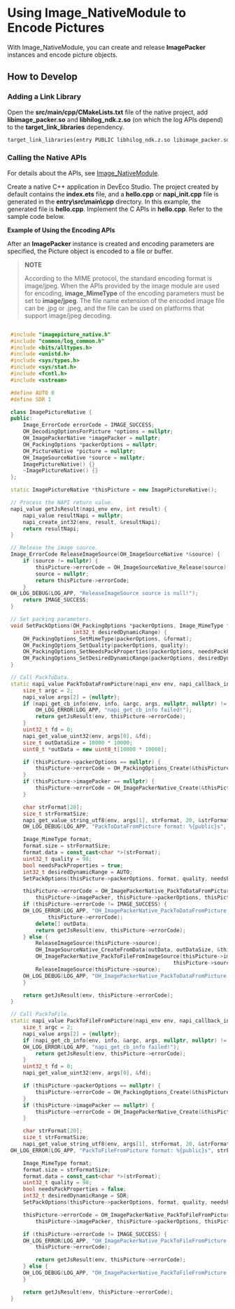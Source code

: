 # Using Image_NativeModule to Encode Pictures

With Image_NativeModule, you can create and release **ImagePacker** instances and encode picture objects.

## How to Develop

### Adding a Link Library

Open the **src/main/cpp/CMakeLists.txt** file of the native project, add **libimage_packer.so** and **libhilog_ndk.z.so** (on which the log APIs depend) to the **target_link_libraries** dependency.

```txt
target_link_libraries(entry PUBLIC libhilog_ndk.z.so libimage_packer.so)
```

### Calling the Native APIs

For details about the APIs, see [Image_NativeModule](../../reference/apis-image-kit/_image___native_module.md).

Create a native C++ application in DevEco Studio. The project created by default contains the **index.ets** file, and a **hello.cpp** or **napi_init.cpp** file is generated in the **entry\src\main\cpp** directory. In this example, the generated file is **hello.cpp**. Implement the C APIs in **hello.cpp**. Refer to the sample code below.

**Example of Using the Encoding APIs**

After an **ImagePacker** instance is created and encoding parameters are specified, the Picture object is encoded to a file or buffer.

> **NOTE**
>
> According to the MIME protocol, the standard encoding format is image/jpeg. When the APIs provided by the image module are used for encoding, **image_MimeType** of the encoding parameters must be set to **image/jpeg**. The file name extension of the encoded image file can be .jpg or .jpeg, and the file can be used on platforms that support image/jpeg decoding.

   ```c++

    #include "imagepicture_native.h"
    #include "common/log_common.h"
    #include <bits/alltypes.h>
    #include <unistd.h>
    #include <sys/types.h>
    #include <sys/stat.h>
    #include <fcntl.h>
    #include <sstream>

    #define AUTO 0
    #define SDR 1

    class ImagePictureNative {
    public:
        Image_ErrorCode errorCode = IMAGE_SUCCESS;
        OH_DecodingOptionsForPicture *options = nullptr;
        OH_ImagePackerNative *imagePacker = nullptr;
        OH_PackingOptions *packerOptions = nullptr;
        OH_PictureNative *picture = nullptr;
        OH_ImageSourceNative *source = nullptr;
        ImagePictureNative() {}
        ~ImagePictureNative() {}
    };

    static ImagePictureNative *thisPicture = new ImagePictureNative();

    // Process the NAPI return value.
    napi_value getJsResult(napi_env env, int result) {
        napi_value resultNapi = nullptr;
        napi_create_int32(env, result, &resultNapi);
        return resultNapi;
    }

    // Release the image source.
    Image_ErrorCode ReleaseImageSource(OH_ImageSourceNative *&source) {
        if (source != nullptr) {
            thisPicture->errorCode = OH_ImageSourceNative_Release(source);
            source = nullptr;
            return thisPicture->errorCode;
        }
    OH_LOG_DEBUG(LOG_APP, "ReleaseImageSource source is null!");
        return IMAGE_SUCCESS;
    }

    // Set packing parameters.
    void SetPackOptions(OH_PackingOptions *packerOptions, Image_MimeType format, uint32_t quality, bool needsPackProperties,
                        int32_t desiredDynamicRange) {
        OH_PackingOptions_SetMimeType(packerOptions, &format);
        OH_PackingOptions_SetQuality(packerOptions, quality);
        OH_PackingOptions_SetNeedsPackProperties(packerOptions, needsPackProperties);
        OH_PackingOptions_SetDesiredDynamicRange(packerOptions, desiredDynamicRange);
    }

    // Call PackToData.
    static napi_value PackToDataFromPicture(napi_env env, napi_callback_info info) {
        size_t argc = 2;
        napi_value args[2] = {nullptr};
        if (napi_get_cb_info(env, info, &argc, args, nullptr, nullptr) != napi_ok) {
            OH_LOG_ERROR(LOG_APP, "napi_get_cb_info failed!");
            return getJsResult(env, thisPicture->errorCode);
        }
        uint32_t fd = 0;
        napi_get_value_uint32(env, args[0], &fd);
        size_t outDataSize = 10000 * 10000;
        uint8_t *outData = new uint8_t[10000 * 10000];

        if (thisPicture->packerOptions == nullptr) {
            thisPicture->errorCode = OH_PackingOptions_Create(&thisPicture->packerOptions);
        }
        if (thisPicture->imagePacker == nullptr) {
            thisPicture->errorCode = OH_ImagePackerNative_Create(&thisPicture->imagePacker);
        }

        char strFormat[20];
        size_t strFormatSize;
        napi_get_value_string_utf8(env, args[1], strFormat, 20, &strFormatSize);
        OH_LOG_DEBUG(LOG_APP, "PackToDataFromPicture format: %{public}s", strFormat);

        Image_MimeType format;
        format.size = strFormatSize;
        format.data = const_cast<char *>(strFormat);
        uint32_t quality = 98;
        bool needsPackProperties = true;
        int32_t desiredDynamicRange = AUTO;
        SetPackOptions(thisPicture->packerOptions, format, quality, needsPackProperties, desiredDynamicRange);

        thisPicture->errorCode = OH_ImagePackerNative_PackToDataFromPicture(
            thisPicture->imagePacker, thisPicture->packerOptions, thisPicture->picture, outData, &outDataSize);
        if (thisPicture->errorCode != IMAGE_SUCCESS) {
        OH_LOG_ERROR(LOG_APP, "OH_ImagePackerNative_PackToDataFromPicture failed, errCode: %{public}d.",
                thisPicture->errorCode);
            delete[] outData;
            return getJsResult(env, thisPicture->errorCode);
        } else {
            ReleaseImageSource(thisPicture->source);
            OH_ImageSourceNative_CreateFromData(outData, outDataSize, &thisPicture->source);
            OH_ImagePackerNative_PackToFileFromImageSource(thisPicture->imagePacker, thisPicture->packerOptions,
                                                        thisPicture->source, fd);
            ReleaseImageSource(thisPicture->source);
        OH_LOG_DEBUG(LOG_APP, "OH_ImagePackerNative_PackToDataFromPicture success !");
        }

        return getJsResult(env, thisPicture->errorCode);
    }

    // Call PackToFile.
    static napi_value PackToFileFromPicture(napi_env env, napi_callback_info info) {
        size_t argc = 2;
        napi_value args[2] = {nullptr};
        if (napi_get_cb_info(env, info, &argc, args, nullptr, nullptr) != napi_ok) {
        OH_LOG_ERROR(LOG_APP, "napi_get_cb_info failed!");
            return getJsResult(env, thisPicture->errorCode);
        }
        uint32_t fd = 0;
        napi_get_value_uint32(env, args[0], &fd);

        if (thisPicture->packerOptions == nullptr) {
            thisPicture->errorCode = OH_PackingOptions_Create(&thisPicture->packerOptions);
        }
        if (thisPicture->imagePacker == nullptr) {
            thisPicture->errorCode = OH_ImagePackerNative_Create(&thisPicture->imagePacker);
        }

        char strFormat[20];
        size_t strFormatSize;
        napi_get_value_string_utf8(env, args[1], strFormat, 20, &strFormatSize);
    OH_LOG_ERROR(LOG_APP, "PackToFileFromPicture format: %{public}s", strFormat);

        Image_MimeType format;
        format.size = strFormatSize;
        format.data = const_cast<char *>(strFormat);
        uint32_t quality = 98;
        bool needsPackProperties = false;
        int32_t desiredDynamicRange = SDR;
        SetPackOptions(thisPicture->packerOptions, format, quality, needsPackProperties, desiredDynamicRange);

        thisPicture->errorCode = OH_ImagePackerNative_PackToFileFromPicture(
            thisPicture->imagePacker, thisPicture->packerOptions, thisPicture->picture, fd);

        if (thisPicture->errorCode != IMAGE_SUCCESS) {
        OH_LOG_ERROR(LOG_APP, "OH_ImagePackerNative_PackToFileFromPicture failed, errCode: %{public}d.", 
            thisPicture->errorCode);

            return getJsResult(env, thisPicture->errorCode);
        } else {
        OH_LOG_DEBUG(LOG_APP, "OH_ImagePackerNative_PackToFileFromPicture success !");
        }

        return getJsResult(env, thisPicture->errorCode);
    }
   ```
